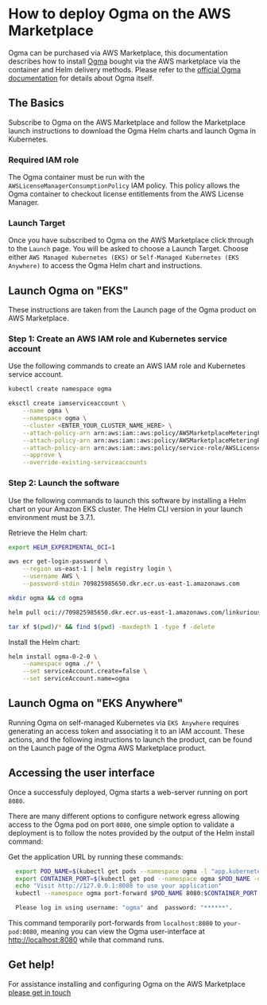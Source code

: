 # How to deploy Ogma on the AWS Marketplace

Ogma can be purchased via AWS Marketplace, this documentation describes how to install [Ogma](https://doc.linkurio.us/ogma/latest/) 
bought via the AWS marketplace via the container and Helm delivery methods.
Please refer to the [official Ogma documentation](https://doc.linkurious.com/ogma/latest/) for details about Ogma itself.

## The Basics

Subscribe to Ogma on the AWS Marketplace and follow the Marketplace launch instructions to download the Ogma Helm charts and launch Ogma in Kubernetes.

### Required IAM role

The Ogma container must be run with the `AWSLicenseManagerConsumptionPolicy` IAM policy.
This policy allows the Ogma container to checkout license entitlements from the AWS License Manager.

### Launch Target

Once you have subscribed to Ogma on the AWS Marketplace click through to the `Launch` page. You will be asked to choose a Launch Target.
Choose either `AWS Managed Kubernetes (EKS)` or `Self-Managed Kubernetes (EKS Anywhere)` to access the Ogma Helm chart and instructions.

## Launch Ogma on "EKS"

These instructions are taken from the Launch page of the Ogma product on AWS Marketplace.

### Step 1: Create an AWS IAM role and Kubernetes service account

Use the following commands to create an AWS IAM role and Kubernetes service account.

```sh
kubectl create namespace ogma
```

```sh
eksctl create iamserviceaccount \
    --name ogma \
    --namespace ogma \
    --cluster <ENTER_YOUR_CLUSTER_NAME_HERE> \
    --attach-policy-arn arn:aws:iam::aws:policy/AWSMarketplaceMeteringFullAccess \
    --attach-policy-arn arn:aws:iam::aws:policy/AWSMarketplaceMeteringRegisterUsage \
    --attach-policy-arn arn:aws:iam::aws:policy/service-role/AWSLicenseManagerConsumptionPolicy \
    --approve \
    --override-existing-serviceaccounts
```

### Step 2: Launch the software

Use the following commands to launch this software by installing a Helm chart on your Amazon EKS cluster.
The Helm CLI version in your launch environment must be 3.7.1.

Retrieve the Helm chart:

```sh
export HELM_EXPERIMENTAL_OCI=1

aws ecr get-login-password \
    --region us-east-1 | helm registry login \
    --username AWS \
    --password-stdin 709825985650.dkr.ecr.us-east-1.amazonaws.com

mkdir ogma && cd ogma

helm pull oci://709825985650.dkr.ecr.us-east-1.amazonaws.com/linkurious/ogma --version 0.2.0

tar xf $(pwd)/* && find $(pwd) -maxdepth 1 -type f -delete
```

Install the Helm chart:

```sh
helm install ogma-0-2-0 \
    --namespace ogma ./* \
    --set serviceAccount.create=false \
    --set serviceAccount.name=ogma
```

## Launch Ogma on "EKS Anywhere"

Running Ogma on self-managed Kubernetes via `EKS Anywhere` requires generating an access token and associating it to an IAM account.
These actions, and the following instructions to launch the product, can be found on the Launch page of the Ogma AWS Marketplace product.

## Accessing the user interface

Once a successfuly deployed, Ogma starts a web-server running on port `8080`.

There are many different options to configure network egress allowing access to the Ogma pod on port `8080`, one simple option to validate a deployment is to follow the notes provided by the output of the Helm install command:

Get the application URL by running these commands:

```sh
  export POD_NAME=$(kubectl get pods --namespace ogma -l "app.kubernetes.io/name=ogma,app.kubernetes.io/instance=ogma" -o jsonpath="{.items[0].metadata.name}")
  export CONTAINER_PORT=$(kubectl get pod --namespace ogma $POD_NAME -o jsonpath="{.spec.containers[0].ports[0].containerPort}")
  echo "Visit http://127.0.0.1:8080 to use your application"
  kubectl --namespace ogma port-forward $POD_NAME 8080:$CONTAINER_PORT

  Please log in using username: "ogma" and  password: "******".
```

This command temporarily port-forwards from `localhost:8080` to `your-pod:8080`, meaning you can view the Ogma user-interface at <http://localhost:8080> while that command runs.

## Get help!

For assistance installing and configuring Ogma on the AWS Marketplace [please get in touch](https://doc.linkurious.com/ogma/latest/contact.html)

